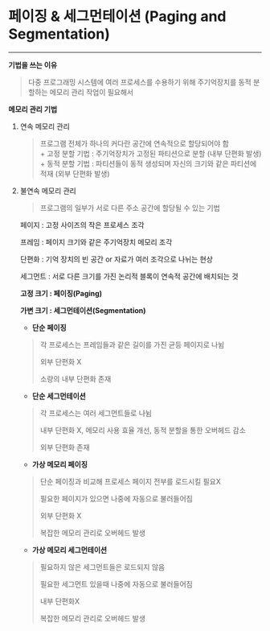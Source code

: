 # 페이징 & 세그먼테이션 (Paging and Segmentation)
___

**기법을 쓰는 이유**   
> 다중 프로그래밍 시스템에 여러 프로세스를 수용하기 위해 주기억장치를 동적 분할하는 메모리 관리 작업이 필요해서


**메모리 관리 기법**   
1. 연속 메모리 관리   
   > 프로그램 전체가 하나의 커다란 공간에 연속적으로 할당되어야 함   
       + 고정 분할 기법 : 주기억장치가 고정된 파티션으로 분할 (내부 단편화 발생)   
       + 동적 분할 기법 : 파티션들이 동적 생성되며 자신의 크기와 같은 파티션에 적재 (외부 단편화 발생)

2. 불연속 메모리 관리   
   > 프로그램의 일부가 서로 다른 주소 공간에 할당될 수 있는 기법

   페이지 : 고정 사이즈의 작은 프로세스 조각

   프레임 : 페이지 크기와 같은 주기억장치 메모리 조각

   단편화 : 기억 장치의 빈 공간 or 자료가 여러 조각으로 나뉘는 현상

   세그먼트 : 서로 다른 크기를 가진 논리적 블록이 연속적 공간에 배치되는 것

   **고정 크기 : 페이징(Paging)**

   **가변 크기 : 세그먼테이션(Segmentation)**

    + **단순 페이징**
     > 
     > 각 프로세스는 프레임들과 같은 길이를 가진 균등 페이지로 나뉨
     > 
     > 외부 단편화 X
     > 
     > 소량의 내부 단편화 존재

    + **단순 세그먼테이션**
     > 
     > 각 프로세스는 여러 세그먼트들로 나뉨
     > 
     > 내부 단편화 X, 메모리 사용 효율 개선, 동적 분할을 통한 오버헤드 감소
     > 
     > 외부 단편화 존재

    + **가상 메모리 페이징**
     > 
     > 단순 페이징과 비교해 프로세스 페이지 전부를 로드시킬 필요X
     > 
     > 필요한 페이지가 있으면 나중에 자동으로 불러들어짐
     > 
     > 외부 단편화 X
     > 
     > 복잡한 메모리 관리로 오버헤드 발생

    + **가상 메모리 세그먼테이션**
     > 
     > 필요하지 않은 세그먼트들은 로드되지 않음
     > 
     > 필요한 세그먼트 있을때 나중에 자동으로 불러들어짐
     > 
     > 내부 단편화X
     > 
     > 복잡한 메모리 관리로 오버헤드 발생
